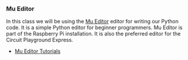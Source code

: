### Mu Editor
In this class we will be using the [Mu Editor](https://codewith.mu/) editor for writing our Python code. It is a simple Python editor for beginner programmers. Mu Editor is part of the Raspberry Pi installation. It is also the preferred editor for the Circuit Playground Express. 

  * [Mu Editor Tutorials](https://codewith.mu/en/tutorials/)
